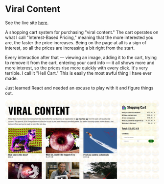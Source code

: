 # Viral Content

See the live site [here](https://thischrisblack.github.io/viral-content/).

A shopping cart system for purchasing "viral content." The cart operates on what I call "Interest-Based Pricing," meaning that the more interested you are, the faster the price increases. Being on the page at all is a sign of interest, so all the prices are increasing a bit right from the start. 

Every interaction after that — viewing an image, adding it to the cart, trying to remove it from the cart, entering your card info — it all shows more and more interest, so the prices rise more quickly with every click. It's very terrible. I call it "Hell Cart." This is easily the most awful thing I have ever made.

Just learned React and needed an excuse to play with it and figure things out.

![Viral Content](./src/img/screenshot.JPG)
